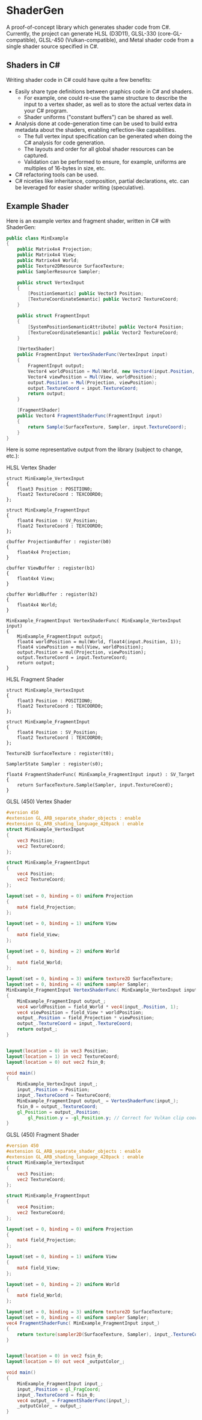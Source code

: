 # ShaderGen

A proof-of-concept library which generates shader code from C#. Currently, the project can generate HLSL (D3D11), GLSL-330 (core-GL-compatible), GLSL-450 (Vulkan-compatible), and Metal shader code from a single shader source specified in C#.

## Shaders in C#

Writing shader code in C# could have quite a few benefits:

* Easily share type definitions between graphics code in C# and shaders.
  * For example, one could re-use the same structure to describe the input to a vertex shader, as well as to store the actual vertex data in your C# program.
  * Shader uniforms ("constant buffers") can be shared as well.
* Analysis done at code-generation time can be used to build extra metadata about the shaders, enabling reflection-like capabilities.
  * The full vertex input specification can be generated when doing the C# analysis for code generation.
  * The layouts and order for all global shader resources can be captured.
  * Validation can be performed to ensure, for example, uniforms are multiples of 16-bytes in size, etc.
* C# refactoring tools can be used.
* C# niceties like inheritance, composition, partial declarations, etc. can be leveraged for easier shader writing (speculative).

## Example Shader

Here is an example vertex and fragment shader, written in C# with ShaderGen:

```C#
public class MinExample
{
    public Matrix4x4 Projection;
    public Matrix4x4 View;
    public Matrix4x4 World;
    public Texture2DResource SurfaceTexture;
    public SamplerResource Sampler;

    public struct VertexInput
    {
        [PositionSemantic] public Vector3 Position;
        [TextureCoordinateSemantic] public Vector2 TextureCoord;
    }

    public struct FragmentInput
    {
        [SystemPositionSemanticAttribute] public Vector4 Position;
        [TextureCoordinateSemantic] public Vector2 TextureCoord;
    }

    [VertexShader]
    public FragmentInput VertexShaderFunc(VertexInput input)
    {
        FragmentInput output;
        Vector4 worldPosition = Mul(World, new Vector4(input.Position, 1));
        Vector4 viewPosition = Mul(View, worldPosition);
        output.Position = Mul(Projection, viewPosition);
        output.TextureCoord = input.TextureCoord;
        return output;
    }

    [FragmentShader]
    public Vector4 FragmentShaderFunc(FragmentInput input)
    {
        return Sample(SurfaceTexture, Sampler, input.TextureCoord);
    }
}
```

Here is some representative output from the library (subject to change, etc.):

HLSL Vertex Shader
```HLSL
struct MinExample_VertexInput
{
    float3 Position : POSITION0;
    float2 TextureCoord : TEXCOORD0;
};

struct MinExample_FragmentInput
{
    float4 Position : SV_Position;
    float2 TextureCoord : TEXCOORD0;
};

cbuffer ProjectionBuffer : register(b0)
{
    float4x4 Projection;
}

cbuffer ViewBuffer : register(b1)
{
    float4x4 View;
}

cbuffer WorldBuffer : register(b2)
{
    float4x4 World;
}

MinExample_FragmentInput VertexShaderFunc( MinExample_VertexInput input)
{
    MinExample_FragmentInput output;
    float4 worldPosition = mul(World, float4(input.Position, 1));
    float4 viewPosition = mul(View, worldPosition);
    output.Position = mul(Projection, viewPosition);
    output.TextureCoord = input.TextureCoord;
    return output;
}
```

HLSL Fragment Shader
```HLSL
struct MinExample_VertexInput
{
    float3 Position : POSITION0;
    float2 TextureCoord : TEXCOORD0;
};

struct MinExample_FragmentInput
{
    float4 Position : SV_Position;
    float2 TextureCoord : TEXCOORD0;
};

Texture2D SurfaceTexture : register(t0);

SamplerState Sampler : register(s0);

float4 FragmentShaderFunc( MinExample_FragmentInput input) : SV_Target
{
    return SurfaceTexture.Sample(Sampler, input.TextureCoord);
}
```

GLSL (450) Vertex Shader
```GLSL
#version 450
#extension GL_ARB_separate_shader_objects : enable
#extension GL_ARB_shading_language_420pack : enable
struct MinExample_VertexInput
{
    vec3 Position;
    vec2 TextureCoord;
};

struct MinExample_FragmentInput
{
    vec4 Position;
    vec2 TextureCoord;
};

layout(set = 0, binding = 0) uniform Projection
{
    mat4 field_Projection;
};

layout(set = 0, binding = 1) uniform View
{
    mat4 field_View;
};

layout(set = 0, binding = 2) uniform World
{
    mat4 field_World;
};

layout(set = 0, binding = 3) uniform texture2D SurfaceTexture;
layout(set = 0, binding = 4) uniform sampler Sampler;
MinExample_FragmentInput VertexShaderFunc( MinExample_VertexInput input_)
{
    MinExample_FragmentInput output_;
    vec4 worldPosition = field_World * vec4(input_.Position, 1);
    vec4 viewPosition = field_View * worldPosition;
    output_.Position = field_Projection * viewPosition;
    output_.TextureCoord = input_.TextureCoord;
    return output_;
}


layout(location = 0) in vec3 Position;
layout(location = 1) in vec2 TextureCoord;
layout(location = 0) out vec2 fsin_0;

void main()
{
    MinExample_VertexInput input_;
    input_.Position = Position;
    input_.TextureCoord = TextureCoord;
    MinExample_FragmentInput output_ = VertexShaderFunc(input_);
    fsin_0 = output_.TextureCoord;
    gl_Position = output_.Position;
        gl_Position.y = -gl_Position.y; // Correct for Vulkan clip coordinates
}
```

GLSL (450) Fragment Shader
```GLSL
#version 450
#extension GL_ARB_separate_shader_objects : enable
#extension GL_ARB_shading_language_420pack : enable
struct MinExample_VertexInput
{
    vec3 Position;
    vec2 TextureCoord;
};

struct MinExample_FragmentInput
{
    vec4 Position;
    vec2 TextureCoord;
};

layout(set = 0, binding = 0) uniform Projection
{
    mat4 field_Projection;
};

layout(set = 0, binding = 1) uniform View
{
    mat4 field_View;
};

layout(set = 0, binding = 2) uniform World
{
    mat4 field_World;
};

layout(set = 0, binding = 3) uniform texture2D SurfaceTexture;
layout(set = 0, binding = 4) uniform sampler Sampler;
vec4 FragmentShaderFunc( MinExample_FragmentInput input_)
{
    return texture(sampler2D(SurfaceTexture, Sampler), input_.TextureCoord);
}


layout(location = 0) in vec2 fsin_0;
layout(location = 0) out vec4 _outputColor_;

void main()
{
    MinExample_FragmentInput input_;
    input_.Position = gl_FragCoord;
    input_.TextureCoord = fsin_0;
    vec4 output_ = FragmentShaderFunc(input_);
    _outputColor_ = output_;
}
```
